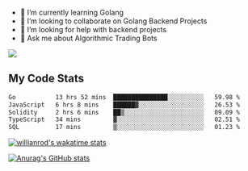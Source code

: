 
- 🌱 I’m currently learning Golang
- 👯 I’m looking to collaborate on Golang Backend Projects
- 🤔 I’m looking for help with backend projects
- 💬 Ask me about Algorithmic Trading Bots

![](https://github-profile-trophy.vercel.app/?username=kevinbarrero)

## My Code Stats

<!--START_SECTION:waka-->

```txt
Go           13 hrs 52 mins  ███████████████░░░░░░░░░░   59.98 %
JavaScript   6 hrs 8 mins    ██████▓░░░░░░░░░░░░░░░░░░   26.53 %
Solidity     2 hrs 6 mins    ██▒░░░░░░░░░░░░░░░░░░░░░░   09.09 %
TypeScript   34 mins         ▓░░░░░░░░░░░░░░░░░░░░░░░░   02.51 %
SQL          17 mins         ▒░░░░░░░░░░░░░░░░░░░░░░░░   01.23 %
```

<!--END_SECTION:waka-->

[![willianrod's wakatime stats](https://github-readme-stats.vercel.app/api/wakatime?username=holdandup&layout=compact&theme=react&custom_title=Wakatime%20All%20Time%20Stats&langs_count=8)](https://github.com/anuraghazra/github-readme-stats)

[![Anurag's GitHub stats](https://github-readme-stats.vercel.app/api?username=Kevinbarrero)](https://github.com/anuraghazra/github-readme-stats)




